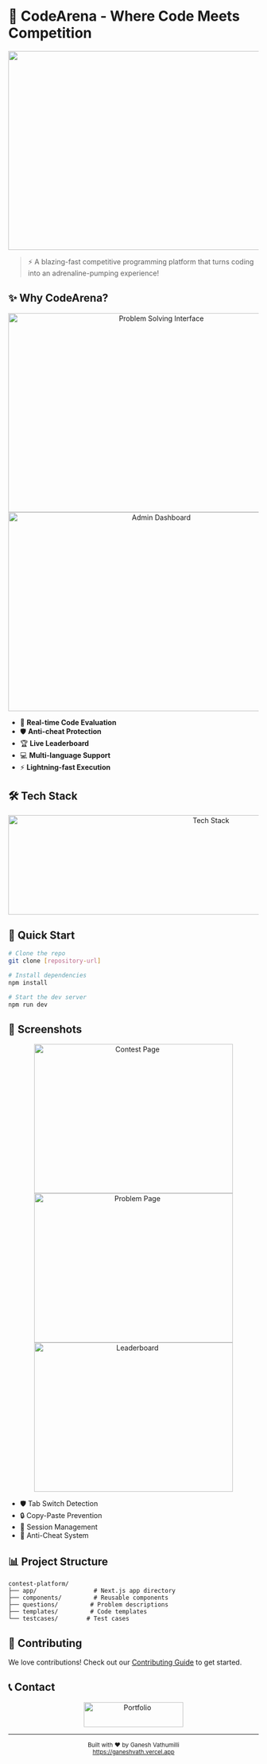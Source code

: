 # 🚀 CodeArena - Where Code Meets Competition

<div align="center">
  <img src="/images/hero.png" alt="CodeArena Demo" width="1200" height="400" />
</div>

> ⚡ A blazing-fast competitive programming platform that turns coding into an adrenaline-pumping experience!

## ✨ Why CodeArena?

<div align="center">
  <img src="/images/problem-solving.png" alt="Problem Solving Interface" width="600" height="400" />
  <img src="/images/admin-dashboard.png" alt="Admin Dashboard" width="600" height="400" />
</div>

- 🎯 **Real-time Code Evaluation**
- 🛡️ **Anti-cheat Protection**
- 🏆 **Live Leaderboard**
- 💻 **Multi-language Support**
- ⚡ **Lightning-fast Execution**

## 🛠️ Tech Stack

<div align="center">
  <img src="/images/tech-stack.png" alt="Tech Stack" width="800" height="200" />
</div>

## 🚀 Quick Start

```bash
# Clone the repo
git clone [repository-url]

# Install dependencies
npm install

# Start the dev server
npm run dev
```

## 📱 Screenshots

<div align="center">
  <img src="/images/contest-page.png" alt="Contest Page" width="400" height="300" />
  <img src="/images/problem-page.png" alt="Problem Page" width="400" height="300" />
  <img src="/images/leaderboard.png" alt="Leaderboard" width="400" height="300" />
</div>

- 🛡️ Tab Switch Detection
- 🔒 Copy-Paste Prevention
- 🔐 Session Management
- 🚫 Anti-Cheat System

## 📊 Project Structure

```
contest-platform/
├── app/                # Next.js app directory
├── components/         # Reusable components
├── questions/         # Problem descriptions
├── templates/         # Code templates
└── testcases/        # Test cases
```

## 🤝 Contributing

We love contributions! Check out our [Contributing Guide](CONTRIBUTING.md) to get started.

## 📞 Contact

<div align="center">
  <a href="https://ganeshvath.vercel.app">
    <img src="/images/portfolio-button.gif" alt="Portfolio" width="200" height="50" />
  </a>
</div>

---

<div align="center">
  <sub>Built with ❤️ by Ganesh Vathumilli</sub>
  <br />
  <sub><a href="https://ganeshvath.vercel.app">https://ganeshvath.vercel.app</a></sub>
</div>

